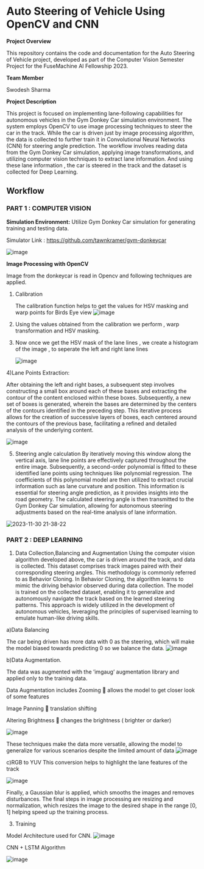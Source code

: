 <h1>Auto Steering of Vehicle Using OpenCV and CNN </h1>

**Project Overview**

This repository contains the code and documentation for the Auto Steering of Vehicle project, developed as part of the Computer Vision Semester Project for the FuseMachine AI Fellowship 2023.

**Team Member**

Swodesh Sharma

**Project Description**

This project is focused on implementing lane-following capabilities for autonomous vehicles in the Gym Donkey Car simulation environment. The system employs OpenCV to use image processing techniques to steer the car in the track. While the car is driven just by image processing algorithm, the data is collected to further train it in Convolutional Neural Networks (CNN) for steering angle prediction. The workflow involves reading data from the Gym Donkey Car simulation, applying image transformations, and utilizing computer vision techniques to extract lane information. And using these lane information , the car is steered in the track and the dataset is collected for Deep Learning.

<h2>Workflow</h2>

 <h3>PART 1 : COMPUTER VISION </h3>

**Simulation Environment:**
Utilize Gym Donkey Car simulation for generating training and testing data.

Simulator Link : https://github.com/tawnkramer/gym-donkeycar

![image](https://github.com/swodesh-2001/Auto-Steering-of-Vehicle-Using-OpenCV-and-CNN/assets/70265297/1fcf24ac-fb8f-4962-9e81-4ceba34a8b8f)

**Image Processing with OpenCV**

Image from the donkeycar is read in Opencv and following techniques are applied.

1) Calibration

   The calibration function helps to get the values for HSV masking and warp points for Birds Eye view
    ![image](https://github.com/swodesh-2001/Auto-Steering-of-Vehicle-Using-OpenCV-and-CNN/assets/70265297/40abe175-bf21-4a2e-9fee-e093d228e233)

2) Using the values obtained from the calibration we perform , warp transformation and HSV masking.
3) Now once we get the HSV mask of the lane lines , we create a histogram of the image , to seperate the left and right lane lines
   
   ![image](https://github.com/swodesh-2001/Auto-Steering-of-Vehicle-Using-OpenCV-and-CNN/assets/70265297/89d3e478-90cd-44e8-88d5-5a8efba90d03)
   
4)Lane Points Extraction:

After obtaining the left and right bases, a subsequent step involves constructing a small box around each of these bases and extracting the contour of the content enclosed within these boxes. Subsequently, a new set of boxes is generated, wherein the bases are determined by the centers of the contours identified in the preceding step. This iterative process allows for the creation of successive layers of boxes, each centered around the contours of the previous base, facilitating a refined and detailed analysis of the underlying content.

![image](https://github.com/swodesh-2001/Auto-Steering-of-Vehicle-Using-OpenCV-and-CNN/assets/70265297/467f3ce7-bd7a-4e72-92fa-0ba4c5e3b9a8)

5) Steering angle calculation
By iteratively moving this window along the vertical axis, lane line points are effectively captured throughout the entire image. Subsequently, a second-order polynomial is fitted to these identified lane points using techniques like polynomial regression. The coefficients of this polynomial model are then utilized to extract crucial information such as lane curvature and position. This information is essential for steering angle prediction, as it provides insights into the road geometry. The calculated steering angle is then transmitted to the Gym Donkey Car simulation, allowing for autonomous steering adjustments based on the real-time analysis of lane information.

![2023-11-30 21-38-22](https://github.com/swodesh-2001/Auto-Steering-of-Vehicle-Using-OpenCV-and-CNN/assets/70265297/d4ba5953-b658-47b7-ba86-537f68510e0d)

<h3>PART 2 : DEEP LEARNING </h3>

1) Data Collection,Balancing and Augmentation
Using the computer vision algorithm developed above, the car is driven around the track, and data is collected. This dataset comprises track images paired with their corresponding steering angles. This methodology is commonly referred to as Behavior Cloning.
In Behavior Cloning, the algorithm learns to mimic the driving behavior observed during data collection. The model is trained on the collected dataset, enabling it to generalize and autonomously navigate the track based on the learned steering patterns. This approach is widely utilized in the development of autonomous vehicles, leveraging the principles of supervised learning to emulate human-like driving skills.

a)Data Balancing

The car being driven has more data with 0 as the steering, which will make the model biased towards predicting 0 so we balance the data.
![image](https://github.com/swodesh-2001/Auto-Steering-of-Vehicle-Using-OpenCV-and-CNN/assets/70265297/677c6041-85b6-4b1f-96bb-c34468ca77af)

b)Data Augmentation.

The data was augmented with the ’imgaug’ augmentation library and applied only to the training data.

Data Augmentation includes
Zooming  allows the model to get closer look of some features

Image Panning  translation shifting

Altering Brightness  changes the brightness ( brighter or darker)

![image](https://github.com/swodesh-2001/Auto-Steering-of-Vehicle-Using-OpenCV-and-CNN/assets/70265297/d40b1120-beec-4928-b248-d3f3dd91925a)

These techniques make the data more versatile, allowing the model to generalize for various scenarios despite the limited amount of data
![image](https://github.com/swodesh-2001/Auto-Steering-of-Vehicle-Using-OpenCV-and-CNN/assets/70265297/2efbbc0c-8cf5-46b4-80f0-baa27ded0659)

c)RGB to YUV
This conversion helps to highlight the lane features of the track

 ![image](https://github.com/swodesh-2001/Auto-Steering-of-Vehicle-Using-OpenCV-and-CNN/assets/70265297/ac231fb9-df00-4ef0-a027-16b27e17c1c5)


Finally, a Gaussian blur is applied, which smooths the images and removes disturbances. 
The final steps in image processing are resizing and normalization, which resizes the image to the desired shape in the range [0, 1] helping speed up the training process.


3) Training
   
Model Architecture used for CNN.
![image](https://github.com/swodesh-2001/Auto-Steering-of-Vehicle-Using-OpenCV-and-CNN/assets/70265297/a3e5d299-754c-48cf-b188-6907c016b57b)

CNN + LSTM Algorithm
 
![image](https://github.com/swodesh-2001/Auto-Steering-of-Vehicle-Using-OpenCV-and-CNN/assets/70265297/df73bd28-1488-42ee-9182-929851ab2a10)


